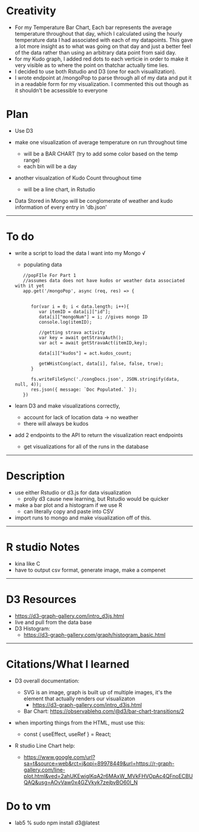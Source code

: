 # Creativity
   - For my Temperature Bar Chart, Each bar represents the average temperature throughout that day, which I calculated using the hourly temperature data I had associated with each of my datapoints. This gave a lot more insight as to what was going on that day and just a better feel of the data rather than using an arbitrary data point from said day. 
   - for my Kudo graph, I added red dots to each verticie in order to make it very visible as to where the point on thatchar actually time lies. 
   - I decided to use both Rstudio and D3 (one for each visuallization). 
   - I wrote endpoint at /mongoPop to parse through all of my data and put it in a readable form for my visualization. I commented this out though as it shouldn't be acsessible to everyone



# Plan 
   - Use D3
   - make one visualization of average temperature on run throughout time
      - will be a BAR CHART (try to add some color based on the temp range) 
      - each bin will be a day 

   - another visualzation of Kudo Count throughout time 
      - will be a line chart, in Rstudio 
      

   - Data Stored in Mongo will be conglomerate of weather and kudo information of every entry in 'db.json' 

---
# To do 
   - write a script to load the data I want into my Mongo √
      - populating data 
      ```
         //popFIle For Part 1 
         //assumes data does not have kudos or weather data associated with it yet 
         app.get('/mongoPop', async (req, res) => {


            for(var i = 0; i < data.length; i++){
               var itemID = data[i]["id"]; 
               data[i]["mongoNum"] = i; //gives mongo ID 
               console.log(itemID); 

               //getting strava activity
               var key = await getStravaAuth(); 
               var act = await getStravaAct(itemID,key); 
                  
               data[i]["kudos"] = act.kudos_count;

               getWHistCong(act, data[i], false, false, true); 
            }

            fs.writeFileSync('./congDocs.json', JSON.stringify(data, null, 4));
            res.json({ message: `Doc Populated.` });
         }) 
      ```

   - learn D3 and make visualizations correctly, 
      - account for lack of location data -> no weather 
      - there will always be kudos 
   - add 2 endpoints to the API to return the visualization react endpoints 
      - get visualizations for all of the runs in the database  

---
# Description 
   - use either Rstudio or d3.js for data visualization 
      - prolly d3 cause new learning, but Rstudio would be quicker 
   - make a bar plot and a histogram if we use R 
      - can literally copy and paste into CSV
   - import runs to mongo and make visualization off of this. 


---
# R studio Notes 
   - kina like C
   - have to output csv format, generate image, make a compenet
---
# D3 Resources 
   - https://d3-graph-gallery.com/intro_d3js.html
   - live and pull from the data base
   - D3 Histogram: 
      - https://d3-graph-gallery.com/graph/histogram_basic.html

---
# Citations/What I learned
   - D3 overall documentation: 
      - SVG is an image, graph is built up of multiple images, it's the element that actually renders our visualizaton 
         - https://d3-graph-gallery.com/intro_d3js.html
      - Bar Chart: https://observablehq.com/@d3/bar-chart-transitions/2

   - when importing things from the HTML, must use this: 
      - const { useEffect, useRef } = React;

   - R studio Line Chart help: 
      - https://www.google.com/url?sa=t&source=web&rct=j&opi=89978449&url=https://r-graph-gallery.com/line-plot.html&ved=2ahUKEwiglKqA2r6MAxW_MVkFHVOpAc4QFnoECBUQAQ&usg=AOvVaw0x4GZVkyk7zejbvBO60I_N



# Do to vm 
   - lab5 % sudo npm install d3@latest  